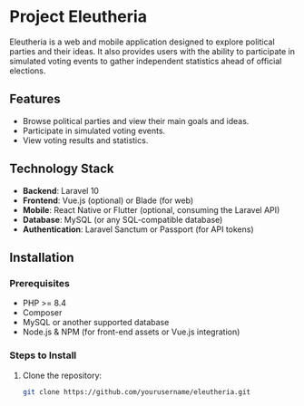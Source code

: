 # Project Eleutheria

Eleutheria is a web and mobile application designed to explore political parties and their ideas. It also provides users with the ability to participate in simulated voting events to gather independent statistics ahead of official elections.

## Features

- Browse political parties and view their main goals and ideas.
- Participate in simulated voting events.
- View voting results and statistics.

## Technology Stack

- **Backend**: Laravel 10
- **Frontend**: Vue.js (optional) or Blade (for web)
- **Mobile**: React Native or Flutter (optional, consuming the Laravel API)
- **Database**: MySQL (or any SQL-compatible database)
- **Authentication**: Laravel Sanctum or Passport (for API tokens)

## Installation

### Prerequisites

- PHP >= 8.4
- Composer
- MySQL or another supported database
- Node.js & NPM (for front-end assets or Vue.js integration)

### Steps to Install

1. Clone the repository:
   ```bash
   git clone https://github.com/yourusername/eleutheria.git
